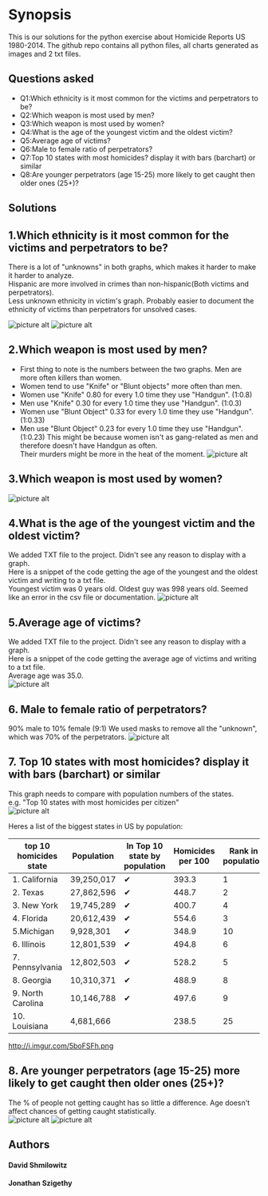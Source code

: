 Synopsis
=============
This is our solutions for the python exercise about Homicide Reports US 1980-2014. 
The github repo contains all python files, all charts generated as images and 2 txt files.

Questions asked
-------
 * Q1:Which ethnicity is it most common for the victims and perpetrators to be?
 * Q2:Which weapon is most used by men?
 * Q3:Which weapon is most used by women?
 * Q4:What is the age of the youngest victim and the oldest victim?
 * Q5:Average age of victims?
 * Q6:Male to female ratio of perpetrators?
 * Q7:Top 10 states with most homicides? display it with bars (barchart) or similar
 * Q8:Are younger perpetrators (age 15-25) more likely to get caught then older ones (25+)?

Solutions
-------
## 1.Which ethnicity is it most common for the victims and perpetrators to be?  
There is a lot of "unknowns" in both graphs, which makes it harder to make it harder to analyze.  
Hispanic are more involved in crimes than non-hispanic(Both victims and perpetrators).  
Less unknown ethnicity in victim's graph. Probably easier to document the ethnicity of victims than perpetrators for unsolved cases.  

![picture alt](http://i.imgur.com/lqvISgY.png)
![picture alt](http://i.imgur.com/kiTMhvX.png)



## 2.Which weapon is most used by men?
 * First thing to note is the numbers between the two graphs. Men are more often killers than women.  
 * Women tend to use "Knife" or "Blunt objects" more often than men.  
 * Women use "Knife" 0.80 for every 1.0 time they use "Handgun". (1:0.8)  
 * Men use "Knife" 0.30 for every 1.0 time they use "Handgun". (1:0.3)
 * Women use "Blunt Object" 0.33 for every 1.0 time they use "Handgun". (1:0.33)  
 * Men use "Blunt Object" 0.23 for every 1.0 time they use "Handgun". (1:0.23)
This might be because women isn't as gang-related as men and therefore doesn't have Handgun as often.  
Their murders might be more in the heat of the moment. 
![picture alt](http://i.imgur.com/9f7HiSa.png)

## 3.Which weapon is most used by women?
![picture alt](http://i.imgur.com/nyvX1Q7.png)

## 4.What is the age of the youngest victim and the oldest victim?
We added TXT file to the project. Didn't see any reason to display with a graph.  
Here is a snippet of the code getting the age of the youngest and the oldest victim and writing to a txt file.  
Youngest victim was 0 years old. Oldest guy was 998 years old. Seemed like an error in the csv file or documentation.
 ![picture alt](http://i.imgur.com/Zu0pSLS.jpg)

## 5.Average age of victims?
We added TXT file to the project. Didn't see any reason to display with a graph.  
Here is a snippet of the code getting the average age of victims and writing to a txt file.  
Average age was 35.0.  
![picture alt](http://i.imgur.com/Ti46wIl.jpg)

## 6. Male to female ratio of perpetrators?
90% male to 10% female (9:1) We used masks to remove all the "unknown", which was 70% of the perpetrators.
![picture alt](http://i.imgur.com/hOn1crU.png)

## 7. Top 10 states with most homicides? display it with bars (barchart) or similar
This graph needs to compare with population numbers of the states.  
e.g. "Top 10 states with most homicides per citizen"  
![picture alt](http://i.imgur.com/RyLyWNR.png)  

Heres a list of the biggest states in US by population:  

| top 10 homicides state    	| Population 	| In Top 10 state by population  	| Homicides per 100 	|  Rank in population 	|
|-------------------	|------------	|---	|--------	|----	|
| 1. California     	| 39,250,017 	| ✔ 	| 393.3 	| 1  	|
| 2. Texas          	| 27,862,596 	| ✔ 	| 448.7 	| 2	|
| 3. New York       	| 19,745,289 	| ✔ 	| 400.7 	| 4 	|
| 4. Florida        	| 20,612,439 	| ✔ 	| 554.6 	| 3 	|
| 5.Michigan       	| 9,928,301  	| ✔ 	| 348.9 	|  10 	|
| 6. Illinois       	| 12,801,539 	| ✔ 	| 494.8	|  6 	|
| 7. Pennsylvania   	| 12,802,503 	| ✔ 	| 528.2 	|  5 	|
| 8. Georgia        	| 10,310,371 	| ✔ 	| 488.9 	|  8 	|
| 9. North Carolina 	| 10,146,788 	| ✔ 	| 497.6 	|  9 	|
| 10. Louisiana     	| 4,681,666  	|  	| 238.5 | 25 	|   
http://i.imgur.com/5boFSFh.png

## 8. Are younger perpetrators (age 15-25) more likely to get caught then older ones (25+)?
The % of people not getting caught has so little a difference. Age doesn't affect chances of getting caught statistically.  
![picture alt](http://i.imgur.com/Gh4JYa5.png)
![picture alt](http://i.imgur.com/DFmFyuv.png)

Authors
-------
#### David Shmilowitz  
#### Jonathan Szigethy
